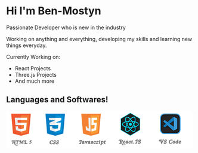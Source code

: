 # Hi I'm Ben-Mostyn

Passionate Developer who is new in the industry

Working on anything and everything, developing my skills and learning new things everyday.

Currently Working on:

- React Projects
- Three.js Projects
- And much more

## Languages and Softwares!

<img src="Logo2.png">
